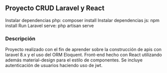 ## Proyecto CRUD Laravel y React

Instalar dependencias php: composer install
Instalar dependencias js: npm install
Run Laravel serve: php artisan serve

### Descripción

Proyecto realizado con el fin de aprender sobre la construcción de apis con laravel 8.x y el uso del ORM Eloquent.
Front-end hecho con React utilizando además material-design para el estilo de componentes.
Se incluye autenticación de usuarios haciendo uso de jwt.
